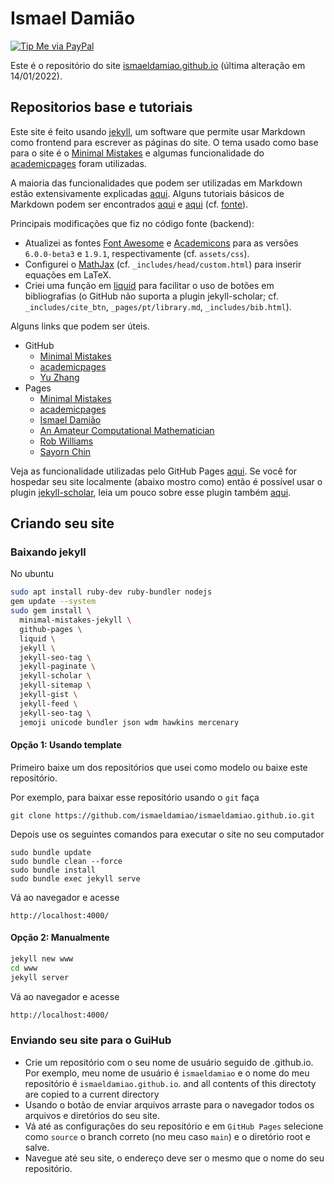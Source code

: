 # Ismael Damião

[![Tip Me via PayPal](https://img.shields.io/badge/PayPal-tip%20me-green.svg?logo=paypal)](https://www.paypal.com/cgi-bin/webscr?cmd=_s-xclick&hosted_button_id=D66EM3DGU35EE&source=url)


Este é o repositório do site [ismaeldamiao.github.io](https://ismaeldamiao.github.io/) (última alteração em 14/01/2022).

## Repositorios base e tutoriais

Este site é feito usando [jekyll](https://jekyllrb.com/),
um software que permite usar Markdown como frontend para escrever as páginas
do site.
O tema usado como base para o site é o [Minimal Mistakes](https://github.com/mmistakes/minimal-mistakes)
e algumas funcionalidade do [academicpages](https://github.com/academicpages/academicpages.github.io)
foram utilizadas.

A maioria das funcionalidades que podem ser utilizadas em Markdown
estão extensivamente explicadas [aqui](https://mmistakes.github.io/minimal-mistakes/docs/quick-start-guide/).
Alguns tutoriais básicos de Markdown podem ser encontrados
[aqui](https://guides.github.com/features/mastering-markdown/) e
[aqui](https://academicpages.github.io/markdown/) (cf. [fonte](https://github.com/academicpages/academicpages.github.io/blob/master/_pages/markdown.md?plain=1)).

Principais modificações que fiz no código fonte (backend):
* Atualizei as fontes [Font Awesome](https://fontawesome.com)
e [Academicons](https://github.com/jpswalsh/academicons) para as versões
`6.0.0-beta3` e `1.9.1`, respectivamente
(cf. `assets/css`).
* Configurei o [MathJax](https://www.mathjax.org/)
(cf. `_includes/head/custom.html`) para inserir equações em LaTeX.
* Criei uma função em [liquid](https://github.com/Shopify/liquid/wiki)
para facilitar o uso de botões em bibliografias
(o GitHub não suporta a plugin jekyll-scholar;
cf. `_includes/cite_btn`, `_pages/pt/library.md`, `_includes/bib.html`).


Alguns links que podem ser úteis.
* GitHub
  * [Minimal Mistakes](https://github.com/mmistakes/minimal-mistakes)
  * [academicpages](https://github.com/academicpages/academicpages.github.io)
  * [Yu Zhang](https://github.com/tesschin/yuzhangbit.github.io)
* Pages
  * [Minimal Mistakes](https://mmistakes.github.io/minimal-mistakes/collection-archive/)
  * [academicpages](https://academicpages.github.io/markdown/)
  * [Ismael Damião](https://ismaeldamiao.github.io/pt/tutoriais/markdown)
  * [An Amateur Computational Mathematician](https://scaomath.github.io/research/)
  * [Rob Williams](https://jayrobwilliams.com/publications/)
  * [Sayorn Chin](https://schinlfc.github.io/posts/2020/07/customizing-website/)

Veja as funcionalidade utilizadas pelo GitHub Pages
[aqui](https://pages.github.com/versions/).
Se você for hospedar seu site localmente (abaixo mostro como)
então é possível usar o plugin
[jekyll-scholar](https://github.com/inukshuk/jekyll-scholar),
leia um pouco sobre esse plugin também
[aqui](https://www.amirasiaee.com/dailyreport/jekyll-scholar/).

## Criando seu site

### Baixando jekyll

No ubuntu
```bash
sudo apt install ruby-dev ruby-bundler nodejs
gem update --system
sudo gem install \
  minimal-mistakes-jekyll \
  github-pages \
  liquid \
  jekyll \
  jekyll-seo-tag \
  jekyll-paginate \
  jekyll-scholar \
  jekyll-sitemap \
  jekyll-gist \
  jekyll-feed \
  jekyll-seo-tag \
  jemoji unicode bundler json wdm hawkins mercenary
```

#### Opção 1: Usando template

Primeiro baixe um dos repositórios que usei como modelo ou baixe este repositório.

Por exemplo, para baixar esse repositório usando o `git` faça

```
git clone https://github.com/ismaeldamiao/ismaeldamiao.github.io.git
```

Depois use os seguintes comandos para executar o site no seu computador

```
sudo bundle update
sudo bundle clean --force
sudo bundle install
sudo bundle exec jekyll serve
```

Vá ao navegador e acesse

```
http://localhost:4000/
```

#### Opção 2: Manualmente


```bash
jekyll new www
cd www
jekyll server
```

Vá ao navegador e acesse
```bash
http://localhost:4000/
```

### Enviando seu site para o GuiHub


* Crie um repositório com o seu nome de usuário seguido de .github.io. Por exemplo, meu nome de usuário é `ismaeldamiao` e o nome do meu repositório é `ismaeldamiao.github.io`.
and all contents of this directoty are copied to a current directory
* Usando o botão de enviar arquivos arraste para o navegador todos os arquivos e diretórios do seu site.
* Vá até as configurações do seu repositório e em `GitHub Pages` selecione como `source` o branch correto (no meu caso `main`) e o diretório root e salve.
* Navegue até seu site, o endereço deve ser o mesmo que o nome do seu repositório.
